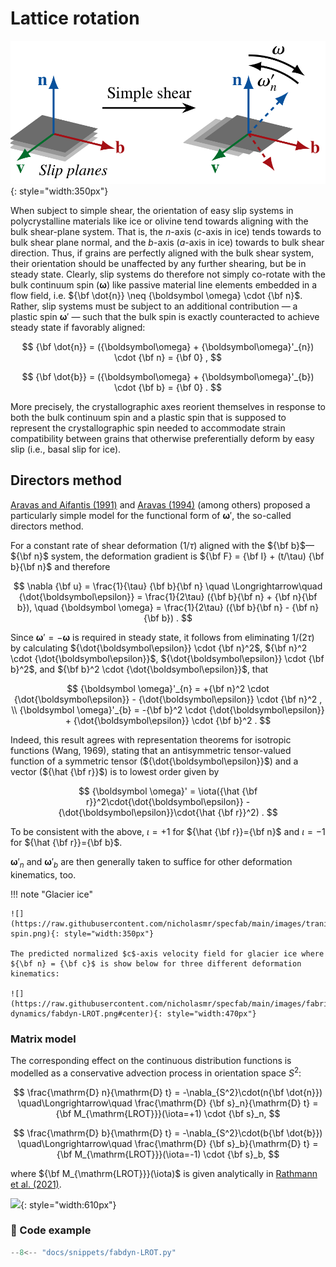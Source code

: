 # Lattice rotation

![](https://raw.githubusercontent.com/nicholasmr/specfab/main/images/slip-plane/plastic-spin.png){: style="width:350px"}

When subject to simple shear, the orientation of easy slip systems in polycrystalline materials like ice or olivine tend towards aligning with the bulk shear-plane system. 
That is, the $n$-axis ($c$-axis in ice) tends towards to bulk shear plane normal, and the $b$-axis ($a$-axis in ice) towards to bulk shear direction.
Thus, if grains are perfectly aligned with the bulk shear system, their orientation should be unaffected by any further shearing, but be in steady state.
Clearly, slip systems do therefore not simply co-rotate with the bulk continuum spin (${\boldsymbol \omega}$) like passive material line elements embedded in a flow field, i.e. 
${\bf \dot{n}} \neq {\boldsymbol \omega} \cdot {\bf n}$.
Rather, slip systems must be subject to an additional contribution &mdash; a plastic spin ${\boldsymbol\omega}'$ &mdash; such that the bulk spin is exactly counteracted to achieve steady state if favorably aligned:

<!-- \quad\text{for ${\bf b}$&ndash;${\bf n}$ shear}. -->
$$
{\bf \dot{n}} = ({\boldsymbol\omega} + {\boldsymbol\omega}'_{n}) \cdot {\bf n} = {\bf 0} , 
$$

$$
{\bf \dot{b}} = ({\boldsymbol\omega} + {\boldsymbol\omega}'_{b}) \cdot {\bf b} = {\bf 0} .
$$

More precisely, the crystallographic axes reorient themselves in response to both the bulk continuum spin and a plastic spin that is supposed to represent the crystallographic spin needed to accommodate strain compatibility between grains that otherwise preferentially deform by easy slip (i.e., basal slip for ice).

## Directors method

[Aravas and Aifantis (1991)](https://doi.org/10.1016/0749-6419(91)90028-W) and [Aravas (1994)](https://www.doi.org/10.1088/0965-0393/2/3A/005) (among others) proposed a particularly simple model for the functional form of ${\boldsymbol \omega}'$, the so-called directors method.

For a constant rate of shear deformation ($1/\tau$) aligned with the ${\bf b}$&mdash;${\bf n}$ system, the deformation gradient is ${\bf F} = {\bf I} + (t/\tau) {\bf b}{\bf n}$ and therefore 

$$
\nabla {\bf u} = \frac{1}{\tau} {\bf b}{\bf n}
\quad \Longrightarrow\quad
{\dot{\boldsymbol\epsilon}} = \frac{1}{2\tau} ({\bf b}{\bf n} + {\bf n}{\bf b}),
\quad
{\boldsymbol \omega} = \frac{1}{2\tau} ({\bf b}{\bf n} - {\bf n}{\bf b}) .
$$

Since ${\boldsymbol \omega}' = -{\boldsymbol \omega}$ is required in steady state, it follows from eliminating $1/(2\tau)$ by calculating 
${\dot{\boldsymbol\epsilon}} \cdot {\bf n}^2$, 
${\bf n}^2 \cdot {\dot{\boldsymbol\epsilon}}$, 
${\dot{\boldsymbol\epsilon}} \cdot {\bf b}^2$, and 
${\bf b}^2 \cdot {\dot{\boldsymbol\epsilon}}$, 
that

$$
{\boldsymbol \omega}'_{n} = +{\bf n}^2 \cdot {\dot{\boldsymbol\epsilon}} - {\dot{\boldsymbol\epsilon}} \cdot {\bf n}^2 ,
\\
{\boldsymbol \omega}'_{b} = -{\bf b}^2 \cdot {\dot{\boldsymbol\epsilon}} + {\dot{\boldsymbol\epsilon}} \cdot {\bf b}^2 .
$$

Indeed, this result agrees with representation theorems for isotropic functions (Wang, 1969), stating that an antisymmetric tensor-valued function of a symmetric tensor (${\dot{\boldsymbol\epsilon}}$) and a vector (${\hat {\bf r}}$) is to lowest order given by

$$
{\boldsymbol \omega}' = 
\iota({\hat {\bf r}}^2\cdot{\dot{\boldsymbol\epsilon}} - {\dot{\boldsymbol\epsilon}}\cdot{\hat {\bf r}}^2)
.
$$

To be consistent with the above, $\iota = +1$ for ${\hat {\bf r}}={\bf n}$ and $\iota = -1$ for ${\hat {\bf r}}={\bf b}$.

${\boldsymbol \omega}'_{n}$ and ${\boldsymbol \omega}'_{b}$ are then generally taken to suffice for other deformation kinematics, too.

!!! note "Glacier ice"

    ![](https://raw.githubusercontent.com/nicholasmr/specfab/main/images/tranisotropic/plastic-spin.png){: style="width:350px"}

    The predicted normalized $c$-axis velocity field for glacier ice where ${\bf n} = {\bf c}$ is show below for three different deformation kinematics:

    ![](https://raw.githubusercontent.com/nicholasmr/specfab/main/images/fabric-dynamics/fabdyn-LROT.png#center){: style="width:470px"}

### Matrix model 

The corresponding effect on the continuous distribution functions is modelled as a conservative advection process in orientation space $S^2$:

$$ 
\frac{\mathrm{D} n}{\mathrm{D} t} = -\nabla_{S^2}\cdot(n{\bf \dot{n}}) 
\quad\Longrightarrow\quad
\frac{\mathrm{D} {\bf s}_n}{\mathrm{D} t} = {\bf M_{\mathrm{LROT}}}(\iota=+1) \cdot {\bf s}_n,
$$

$$ 
\frac{\mathrm{D} b}{\mathrm{D} t} = -\nabla_{S^2}\cdot(b{\bf \dot{b}}) 
\quad\Longrightarrow\quad
\frac{\mathrm{D} {\bf s}_b}{\mathrm{D} t} = {\bf M_{\mathrm{LROT}}}(\iota=-1) \cdot {\bf s}_b,
$$

where ${\bf M_{\mathrm{LROT}}}(\iota)$ is given analytically in [Rathmann et al. (2021)](https://doi.org/10.1017/jog.2020.117).

![](https://raw.githubusercontent.com/nicholasmr/specfab/main/demo/fabric-evolution/animation-LROT.gif){: style="width:610px"}


### 📝 Code example

```python
--8<-- "docs/snippets/fabdyn-LROT.py"
```

